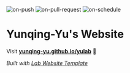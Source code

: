 
  ![on-push](../../actions/workflows/on-push.yaml/badge.svg)
  ![on-pull-request](../../actions/workflows/on-pull-request.yaml/badge.svg)
  ![on-schedule](../../actions/workflows/on-schedule.yaml/badge.svg)

  # Yunqing-Yu's Website

  Visit **[yunqing-yu.github.io/yulab](https://yunqing-yu.github.io/yulab)** 🚀

  _Built with [Lab Website Template](https://greene-lab.gitbook.io/lab-website-template-docs)_

